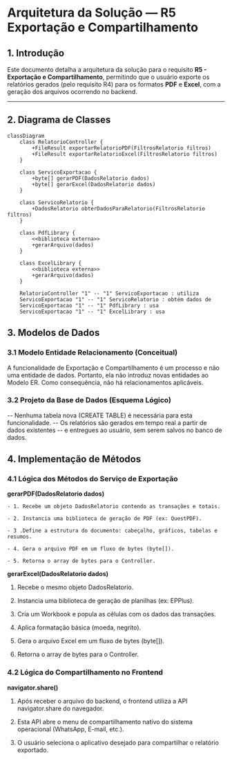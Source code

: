 # Arquitetura da Solução — R5 Exportação e Compartilhamento

## 1. Introdução
Este documento detalha a arquitetura da solução para o requisito **R5 - Exportação e Compartilhamento**, permitindo que o usuário exporte os relatórios gerados (pelo requisito R4) para os formatos **PDF** e **Excel**, com a geração dos arquivos ocorrendo no backend.

---

## 2. Diagrama de Classes

```mermaid
classDiagram
    class RelatorioController {
        +FileResult exportarRelatorioPDF(FiltrosRelatorio filtros)
        +FileResult exportarRelatorioExcel(FiltrosRelatorio filtros)
    }

    class ServicoExportacao {
        +byte[] gerarPDF(DadosRelatorio dados)
        +byte[] gerarExcel(DadosRelatorio dados)
    }

    class ServicoRelatorio {
        +DadosRelatorio obterDadosParaRelatorio(FiltrosRelatorio filtros)
    }
    
    class PdfLibrary {
        <<biblioteca externa>>
        +gerarArquivo(dados)
    }

    class ExcelLibrary {
        <<biblioteca externa>>
        +gerarArquivo(dados)
    }

    RelatorioController "1" -- "1" ServicoExportacao : utiliza
    ServicoExportacao "1" -- "1" ServicoRelatorio : obtém dados de
    ServicoExportacao "1" -- "1" PdfLibrary : usa
    ServicoExportacao "1" -- "1" ExcelLibrary : usa
```
## 3. Modelos de Dados
### 3.1 Modelo Entidade Relacionamento (Conceitual)

A funcionalidade de Exportação e Compartilhamento é um processo e não uma entidade de dados.
Portanto, ela não introduz novas entidades ao Modelo ER.
Como consequência, não há relacionamentos aplicáveis.

### 3.2 Projeto da Base de Dados (Esquema Lógico)
-- Nenhuma tabela nova (CREATE TABLE) é necessária para esta funcionalidade.
-- Os relatórios são gerados em tempo real a partir de dados existentes
-- e entregues ao usuário, sem serem salvos no banco de dados.

## 4. Implementação de Métodos
### 4.1 Lógica dos Métodos do Serviço de Exportação

**gerarPDF(DadosRelatorio dados)**

    - 1. Recebe um objeto DadosRelatorio contendo as transações e totais.

    - 2. Instancia uma biblioteca de geração de PDF (ex: QuestPDF).

    - 3 .Define a estrutura do documento: cabeçalho, gráficos, tabelas e resumos.

    - 4. Gera o arquivo PDF em um fluxo de bytes (byte[]).

    - 5. Retorna o array de bytes para o Controller.

**gerarExcel(DadosRelatorio dados)**

1. Recebe o mesmo objeto DadosRelatorio.

2. Instancia uma biblioteca de geração de planilhas (ex: EPPlus).

3. Cria um Workbook e popula as células com os dados das transações.

4. Aplica formatação básica (moeda, negrito).

5. Gera o arquivo Excel em um fluxo de bytes (byte[]).

6. Retorna o array de bytes para o Controller.

### 4.2 Lógica do Compartilhamento no Frontend

**navigator.share()**

1. Após receber o arquivo do backend, o frontend utiliza a API navigator.share do navegador.

2. Esta API abre o menu de compartilhamento nativo do sistema operacional (WhatsApp, E-mail, etc.).

3. O usuário seleciona o aplicativo desejado para compartilhar o relatório exportado.